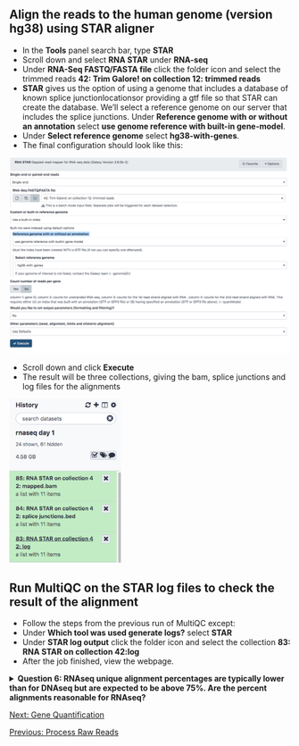 ## Align the reads to the human genome (version hg38) using STAR aligner
- In the **Tools** panel search bar, type **STAR**
- Scroll down and select **RNA STAR** under **RNA-seq**
- Under **RNA-Seq FASTQ/FASTA file** click the folder icon and select the trimmed reads **42: Trim Galore! on collection 12: trimmed reads**
- **STAR** gives us the option of using a genome that includes a database of known splice junctionlocationsor providing a gtf file so that STAR can create the database. We’ll select a reference genome on our server that includes the splice junctions. Under **Reference genome with or without an annotation** select **use genome reference with built-in gene-model**.
- Under **Select reference genome** select **hg38-with-genes**.
- The final configuration should look like this: 

<img src="../img/STARconfig.png" width="700">

- Scroll down and click **Execute**
- The result will be three collections, giving the bam, splice junctions and log files for the alignments

<img src="../img/STARresult.png" width="200">

## Run MultiQC on the STAR log files to check the result of the alignment
- Follow the steps from the previous run of MultiQC except: 
- Under **Which tool was used generate logs?**  select **STAR**
- Under **STAR log output** click the folder icon and select the collection **83: RNA STAR on collection 42:log**
- After the job finished, view the webpage.

<details>
<summary><b>Question 6: RNAseq unique alignment percentages are typically lower than for DNAseq but are expected to be above 75%. Are the percent alignments reasonable for RNAseq?</b></summary>
<br>
Answer: The HIV 24 hour samples don’t pass this threshold. This could potentially be due to HIV replication in the cells which we will check in the next lab.
</details> 

[Next: Gene Quantification](05_Gene_quantification.md)

[Previous: Process Raw Reads](03_Process_raw_reads.md)
